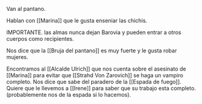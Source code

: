 Van al pantano.

Hablan con [[Marina]] que le gusta enseniar las chichis.

IMPORTANTE. las almas nunca dejan Barovia y pueden entrar a otros cuerpos como recipientes.

Nos dice que la [[Bruja del pantano]] es muy fuerte y le gusta robar mujeres.

Encontramos al [[Alcalde Ulrich]] que nos cuenta sobre el asesinato de [[Marina]] para evitar que [[Strahd Von Zarovich]] se haga un vampiro completo.
Nos dice que sabe del paradero de la [[Espada de fuego]].
Quiere que le llevemos a [[Irene]] para saber que su trabajo esta completo.
(probablemente nos de la espada si lo hacemos).


